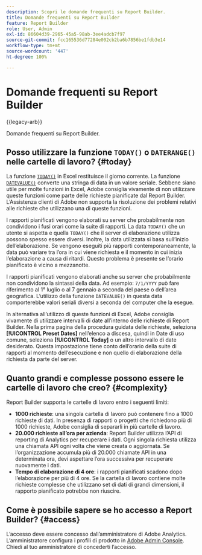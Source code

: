 ```yaml
---
description: Scopri le domande frequenti su Report Builder.
title: Domande frequenti su Report Builder
feature: Report Builder
role: User, Admin
exl-id: 86604d39-2965-45a5-98ab-3ee4adcb7f97
source-git-commit: fcc165536d77284e002cb2ba6b7856be1fdb3e14
workflow-type: tm+mt
source-wordcount: '447'
ht-degree: 100%

---
```


# Domande frequenti su Report Builder

{{legacy-arb}}

Domande frequenti su Report Builder.

## Posso utilizzare la funzione `TODAY()` o `DATERANGE()` nelle cartelle di lavoro? {#today}

La funzione [`TODAY()`](https://support.microsoft.com/it-it/office/today-function-5eb3078d-a82c-4736-8930-2f51a028fdd9) in Excel restituisce il giorno corrente. La funzione [`DATEVALUE()`](https://support.microsoft.com/it-it/office/datevalue-function-df8b07d4-7761-4a93-bc33-b7471bbff252) converte una stringa di data in un valore seriale. Sebbene siano utile per molte funzioni in Excel, Adobe consiglia vivamente di non utilizzare queste funzioni come parte delle richieste pianificate dal Report Builder. L’Assistenza clienti di Adobe non supporta la risoluzione dei problemi relativi alle richieste che utilizzano una di queste funzioni.

I rapporti pianificati vengono elaborati su server che probabilmente non condividono i fusi orari come la suite di rapporti. La data `TODAY()` che un utente si aspetta e quella `TODAY()` che il server di elaborazione utilizza possono spesso essere diversi. Inoltre, la data utilizzata si basa sull’inizio dell’elaborazione. Se vengono eseguiti più rapporti contemporaneamente, la data può variare tra l’ora in cui viene richiesta e il momento in cui inizia l’elaborazione a causa di ritardi. Questo problema è presente se l’orario pianificato è vicino a mezzanotte.

I rapporti pianificati vengono elaborati anche su server che probabilmente non condividono la sintassi della data. Ad esempio: `7/1/YYYY` può fare riferimento al 1° luglio o al 7 gennaio a seconda del paese o dell’area geografica. L’utilizzo della funzione `DATEVALUE()` in questa data comporterebbe valori seriali diversi a seconda del computer che la esegue.

In alternativa all’utilizzo di queste funzioni di Excel, Adobe consiglia vivamente di utilizzare intervalli di date all’interno delle richieste di Report Builder. Nella prima pagina della procedura guidata delle richieste, seleziona **[!UICONTROL Preset Dates]** nell’elenco a discesa, quindi in Date di uso comune, seleziona **[!UICONTROL Today]** o un altro intervallo di date desiderato. Questa impostazione tiene conto dell’orario della suite di rapporti al momento dell’esecuzione e non quello di elaborazione della richiesta da parte del server.

## Quanto grandi e complesse possono essere le cartelle di lavoro che creo? {#complexity}

Report Builder supporta le cartelle di lavoro entro i seguenti limiti:

* **1000 richieste**: una singola cartella di lavoro può contenere fino a 1000 richieste di dati. In presenza di rapporti o progetti che richiedono più di 1000 richieste, Adobe consiglia di separarli in più cartelle di lavoro.
* **20.000 richieste all’ora per azienda**: Report Builder utilizza l’API di reporting di Analytics per recuperare i dati. Ogni singola richiesta utilizza una chiamata API ogni volta che viene creata o aggiornata. Se l’organizzazione accumula più di 20.000 chiamate API in una determinata ora, devi aspettare l’ora successiva per recuperare nuovamente i dati.
* **Tempo di elaborazione di 4 ore**: i rapporti pianificati scadono dopo l’elaborazione per più di 4 ore. Se la cartella di lavoro contiene molte richieste complesse che utilizzano set di dati di grandi dimensioni, il rapporto pianificato potrebbe non riuscire.

## Come è possibile sapere se ho accesso a Report Builder? {#access}

L’accesso deve essere concesso dall’amministratore di Adobe Analytics. L’amministratore configura i profili di prodotto in [Adobe Admin Console](/help/admin/admin-console/home.md). Chiedi al tuo amministratore di concederti l’accesso.

